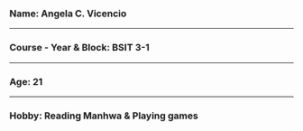 ### Name: Angela C. Vicencio
___
### Course - Year & Block: BSIT 3-1
___
### Age: 21
___
### Hobby: Reading Manhwa & Playing games

